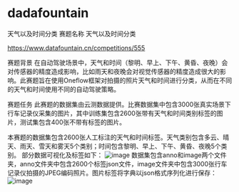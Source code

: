 # dadafountain
天气以及时间分类
赛题名称
天气以及时间分类

https://www.datafountain.cn/competitions/555

赛题背景
在自动驾驶场景中，天气和时间（黎明、早上、下午、黄昏、夜晚）会对传感器的精度造成影响，比如雨天和夜晚会对视觉传感器的精度造成很大的影响。此赛题旨在使用Oneflow框架对拍摄的照片天气和时间进行分类，从而在不同的天气和时间使用不同的自动驾驶策略。

赛题任务
此赛题的数据集由云测数据提供。比赛数据集中包含3000张真实场景下行车记录仪采集的图片，其中训练集包含2600张带有天气和时间类别标签的图片，测试集包含400张不带有标签的图片。

本赛题的数据集包含2600张人工标注的天气和时间标签。天气类别包含多云、晴天、雨天、雪天和雾天5个类别；时间包含黎明、早上、下午、黄昏、夜晚5个类别。 部分数据可视化及标签如下：
![image](https://user-images.githubusercontent.com/87884495/147173199-181af355-f016-4a50-97d2-c68abb491e32.png)
数据集包含anno和image两个文件夹，anno文件夹中包含2600个标签json文件，image文件夹中包含3000张行车记录仪拍摄的JPEG编码照片。图片标签将字典以json格式序列化进行保存：
![image](https://user-images.githubusercontent.com/87884495/147173229-13416fad-d19a-450d-873c-bf93f6dd8118.png)
